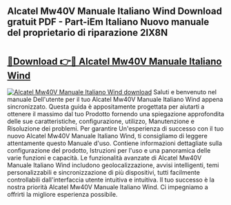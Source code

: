 ## Alcatel Mw40V Manuale Italiano Wind Download gratuit PDF - Part-iEm Italiano Nuovo manuale del proprietario di riparazione 2IX8N

# <h2><a href="http://dfeexp.blite.top/?on=Alcatel+Mw40V+Manuale+Italiano+Wind">🔗Download 👉🔴 Alcatel Mw40V Manuale Italiano Wind</a></h2>

[![Alcatel Mw40V Manuale Italiano Wind download](https://i.imgur.com/lujVjoI.png)](http://dfeexp.blite.top/?on=Alcatel+Mw40V+Manuale+Italiano+Wind)
Saluti e benvenuto nel manuale Dell'utente per il tuo Alcatel Mw40V Manuale Italiano Wind appena sincronizzato. Questa guida è appositamente progettata per aiutarti a ottenere il massimo dal tuo Prodotto fornendo una spiegazione approfondita delle sue caratteristiche, configurazione, utilizzo, Manutenzione e Risoluzione dei problemi. Per garantire Un'esperienza di successo con il tuo nuovo Alcatel Mw40V Manuale Italiano Wind, ti consigliamo di leggere attentamente questo Manuale d'uso. Contiene informazioni dettagliate sulla configurazione del prodotto, Istruzioni per l'uso e una panoramica delle varie funzioni e capacità. Le funzionalità avanzate di Alcatel Mw40V Manuale Italiano Wind includono geolocalizzazione, avvisi intelligenti, temi personalizzabili e sincronizzazione di più dispositivi, tutti facilmente controllabili dall'interfaccia utente intuitiva e intuitiva. Il tuo successo è la nostra priorità Alcatel Mw40V Manuale Italiano Wind. Ci impegniamo a offrirti la migliore esperienza possibile.
